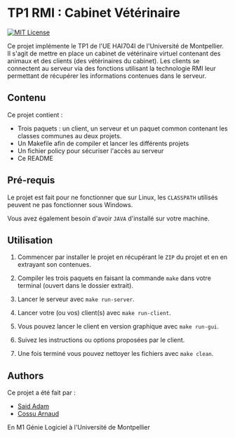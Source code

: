 
# TP1 RMI : Cabinet Vétérinaire

[![MIT License](https://img.shields.io/github/license/Gaiko19/HAI704I-RMI)](https://img.shields.io/github/license/Gaiko19/HAI704I-RMI/)

Ce projet implémente le TP1 de l'UE HAI704I de l'Université de Montpellier. 
Il s'agit de mettre en place un cabinet de vétérinaire virtuel contenant des animaux et des clients (des vétérinaires du cabinet).
Les clients se connectent au serveur via des fonctions utilisant la technologie RMI leur permettant de récupérer les informations contenues dans le serveur.

## Contenu

Ce projet contient : 
- Trois paquets : un client, un serveur et un paquet common contenant les classes communes au deux projets.
- Un Makefile afin de compiler et lancer les différents projets
- Un fichier policy pour sécuriser l'accès au serveur
- Ce README

## Pré-requis

Le projet est fait pour ne fonctionner que sur Linux, les `CLASSPATH` utilisés peuvent ne pas fonctionner sous Windows.

Vous avez également besoin d'avoir `JAVA` d'installé sur votre machine.

## Utilisation

1. Commencer par installer le projet en récupérant le `ZIP` du projet et en en extrayant son contenues.

2. Compiler les trois paquets en faisant la commande `make` dans votre terminal (ouvert dans le dossier extrait).

3. Lancer le serveur avec `make run-server`.

4. Lancer votre (ou vos) client(s) avec `make run-client`.

5. Vous pouvez lancer le client en version graphique avec `make run-gui`.

6. Suivez les instructions ou options proposées par le client.

7. Une fois terminé vous pouvez nettoyer les fichiers avec `make clean`.
    
## Authors

Ce projet a été fait par :

- [Said Adam](https://github.com/gaiko19)
- [Cossu Arnaud](https://github.com/ArnaudCs)

En M1 Génie Logiciel à l'Université de Montpellier



